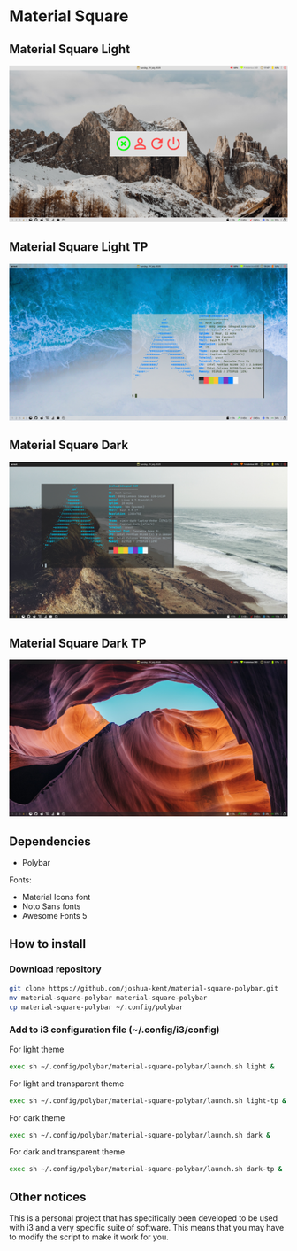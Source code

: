 Material Square
===


Material Square Light
---
![Material Square Light (with power menu)](https://raw.githubusercontent.com/joshua-kent/material-square-polybar/media/light-19-07-2020_edit.png)

Material Square Light TP
---
![Material Square Light TP](https://raw.githubusercontent.com/joshua-kent/material-square-polybar/media/light-tp-19-07-2020_edit.png)

Material Square Dark
---
![Material Square Dark](https://raw.githubusercontent.com/joshua-kent/material-square-polybar/media/dark-19-07-2020_edit.png)

Material Square Dark TP
---
![Material Square Dark TP](https://raw.githubusercontent.com/joshua-kent/material-square-polybar/media/dark-tp-19-07-2020_edit.png)


Dependencies
---

* Polybar

Fonts:

* Material Icons font
* Noto Sans fonts
* Awesome Fonts 5

How to install
---

### Download repository

```bash
git clone https://github.com/joshua-kent/material-square-polybar.git
mv material-square-polybar material-square-polybar
cp material-square-polybar ~/.config/polybar
```

### Add to i3 configuration file (~/.config/i3/config)

For light theme
```bash
exec sh ~/.config/polybar/material-square-polybar/launch.sh light &
```

For light and transparent theme
```bash
exec sh ~/.config/polybar/material-square-polybar/launch.sh light-tp &
```

For dark theme
```bash
exec sh ~/.config/polybar/material-square-polybar/launch.sh dark &
```

For dark and transparent theme
```bash
exec sh ~/.config/polybar/material-square-polybar/launch.sh dark-tp &
```

Other notices
---

This is a personal project that has specifically been developed to be used with i3 and a very specific suite of software. This means that you may have to modify the script to make it work for you.
